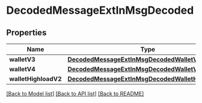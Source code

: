 # DecodedMessageExtInMsgDecoded

## Properties
Name | Type | Description | Notes
------------ | ------------- | ------------- | -------------
**walletV3** | [**DecodedMessageExtInMsgDecodedWalletV3**](DecodedMessageExtInMsgDecodedWalletV3.md) |  | [optional] 
**walletV4** | [**DecodedMessageExtInMsgDecodedWalletV4**](DecodedMessageExtInMsgDecodedWalletV4.md) |  | [optional] 
**walletHighloadV2** | [**DecodedMessageExtInMsgDecodedWalletHighloadV2**](DecodedMessageExtInMsgDecodedWalletHighloadV2.md) |  | [optional] 

[[Back to Model list]](../README.md#documentation-for-models) [[Back to API list]](../README.md#documentation-for-api-endpoints) [[Back to README]](../README.md)



